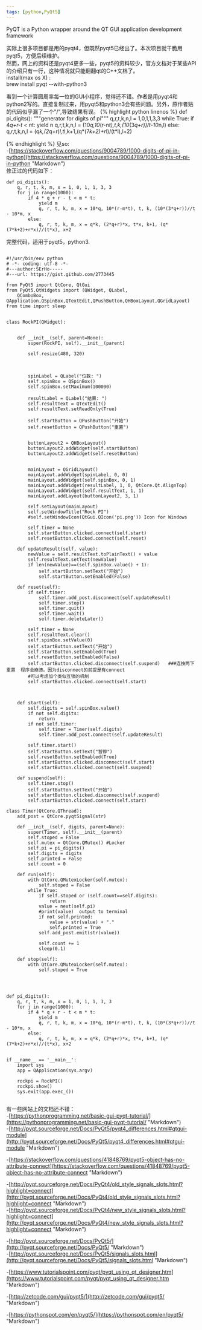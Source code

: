 ```yaml
---
tags: [python,PyQt5]
---
```

PyQT is a Python wrapper around the QT GUI application development framework     

实际上很多项目都是用的pyqt4，但既然pyqt5已经出了。本次项目就干脆用pyqt5，方便后续维护。  
然而，网上的资料还是pyqt4更多一些，pyqt5的资料较少，官方文档对于某些API的介绍只有一行，这种情况就只能翻翻qt的C++文档了。  
install(max os X) :      
brew install pyqt --with-python3     


看到一个计算圆周率每一位的GUI小程序，觉得还不错。作者是用pyqt4和python2写的。直接复制过来，用pyqt5和python3会有些问题。另外，原作者贴的代码似乎漏了一个"/",导致结果有误。
{% highlight python linenos %}
def pi_digits():
    """generator for digits of pi"""
    q,r,t,k,n,l = 1,0,1,1,3,3
    while True:
        if 4*q+r-t < n*t:
            yield n
            q,r,t,k,n,l = (10*q,10*(r-n*t),t,k,(10*(3*q+r))/t-10*n,l)
        else:
            q,r,t,k,n,l = (q*k,(2*q+r)*l,t*l,k+1,(q*(7*k+2)+r*l)/(t*l),l+2)

{% endhighlight %}
见so:  
-[https://stackoverflow.com/questions/9004789/1000-digits-of-pi-in-python](https://stackoverflow.com/questions/9004789/1000-digits-of-pi-in-python "Markdown")   
修正过的代码如下：  
```
def pi_digits():
    q, r, t, k, m, x = 1, 0, 1, 1, 3, 3
    for j in range(1000):
        if 4 * q + r - t < m * t:
            yield m
            q, r, t, k, m, x = 10*q, 10*(r-m*t), t, k, (10*(3*q+r))//t - 10*m, x
        else:
            q, r, t, k, m, x = q*k, (2*q+r)*x, t*x, k+1, (q*(7*k+2)+r*x)//(t*x), x+2

```


完整代码，适用于pyqt5，python3.  

```

#!/usr/bin/env python
# -*- coding: utf-8 -*-
#---author:SErHo-----
#---url: https://gist.github.com/2773445

from PyQt5 import QtCore, QtGui
from PyQt5.QtWidgets import (QWidget, QLabel,
    QComboBox, QApplication,QSpinBox,QTextEdit,QPushButton,QHBoxLayout,QGridLayout)
from time import sleep


class RockPI(QWidget):


    def __init__(self, parent=None):
        super(RockPI, self).__init__(parent)

        self.resize(480, 320)



        spinLabel = QLabel("位数: ")
        self.spinBox = QSpinBox()
        self.spinBox.setMaximum(100000)

        resultLabel = QLabel("结果: ")
        self.resultText = QTextEdit()
        self.resultText.setReadOnly(True)

        self.startButton = QPushButton("开始")
        self.resetButton = QPushButton("重置")


        buttonLayout2 = QHBoxLayout()
        buttonLayout2.addWidget(self.startButton)
        buttonLayout2.addWidget(self.resetButton)


        mainLayout = QGridLayout()
        mainLayout.addWidget(spinLabel, 0, 0)
        mainLayout.addWidget(self.spinBox, 0, 1)
        mainLayout.addWidget(resultLabel, 1, 0, QtCore.Qt.AlignTop)
        mainLayout.addWidget(self.resultText, 1, 1)
        mainLayout.addLayout(buttonLayout2, 3, 1)

        self.setLayout(mainLayout)
        self.setWindowTitle("Rock PI")
        #self.setWindowIcon(QtGui.QIcon('pi.png')) Icon for Windows

        self.timer = None
        self.startButton.clicked.connect(self.start)
        self.resetButton.clicked.connect(self.reset)

    def updateResult(self, value):
        newValue = self.resultText.toPlainText() + value
        self.resultText.setText(newValue)
        if len(newValue)==(self.spinBox.value() + 1):
            self.startButton.setText("开始")
            self.startButton.setEnabled(False)

    def reset(self):
        if self.timer:
            self.timer.add_post.disconnect(self.updateResult)
            self.timer.stop()
            self.timer.quit()
            self.timer.wait()
            self.timer.deleteLater()

        self.timer = None
        self.resultText.clear()
        self.spinBox.setValue(0)
        self.startButton.setText("开始")
        self.startButton.setEnabled(True)
        self.resetButton.setEnabled(False)
        self.startButton.clicked.disconnect(self.suspend)   ###连按两下重置  程序会崩溃。因为disconnect的前提是有connect
        #可以考虑加个类似互锁的机制
        self.startButton.clicked.connect(self.start)



    def start(self):
        self.digits = self.spinBox.value()
        if not self.digits:
            return
        if not self.timer:
            self.timer = Timer(self.digits)
            self.timer.add_post.connect(self.updateResult)

        self.timer.start()
        self.startButton.setText("暂停")
        self.resetButton.setEnabled(True)
        self.startButton.clicked.disconnect(self.start)
        self.startButton.clicked.connect(self.suspend)

    def suspend(self):
        self.timer.stop()
        self.startButton.setText("开始")
        self.startButton.clicked.disconnect(self.suspend)
        self.startButton.clicked.connect(self.start)

class Timer(QtCore.QThread):
    add_post = QtCore.pyqtSignal(str)

    def __init__(self, digits, parent=None):
        super(Timer, self).__init__(parent)
        self.stoped = False
        self.mutex = QtCore.QMutex() #Locker
        self.pi = pi_digits()
        self.digits = digits
        self.printed = False
        self.count = 0

    def run(self):
        with QtCore.QMutexLocker(self.mutex):
            self.stoped = False
        while True:
            if self.stoped or (self.count==self.digits):
                return
            value = next(self.pi)
            #print(value)  output to terminal
            if not self.printed:
                value = str(value) + "."
                self.printed = True
            self.add_post.emit(str(value))

            self.count += 1
            sleep(0.1)

    def stop(self):
        with QtCore.QMutexLocker(self.mutex):
            self.stoped = True




def pi_digits():
    q, r, t, k, m, x = 1, 0, 1, 1, 3, 3
    for j in range(1000):
        if 4 * q + r - t < m * t:
            yield m
            q, r, t, k, m, x = 10*q, 10*(r-m*t), t, k, (10*(3*q+r))//t - 10*m, x
        else:
            q, r, t, k, m, x = q*k, (2*q+r)*x, t*x, k+1, (q*(7*k+2)+r*x)//(t*x), x+2


if __name__ == '__main__':
    import sys
    app = QApplication(sys.argv)

    rockpi = RockPI()
    rockpi.show()
    sys.exit(app.exec_())


```


有一些网站上的文档还不错：  
-[https://pythonprogramming.net/basic-gui-pyqt-tutorial/](https://pythonprogramming.net/basic-gui-pyqt-tutorial/ "Markdown")               
-[http://pyqt.sourceforge.net/Docs/PyQt5/pyqt4_differences.html#qtgui-module](http://pyqt.sourceforge.net/Docs/PyQt5/pyqt4_differences.html#qtgui-module "Markdown")  

-[https://stackoverflow.com/questions/41848769/pyqt5-object-has-no-attribute-connect](https://stackoverflow.com/questions/41848769/pyqt5-object-has-no-attribute-connect "Markdown")     

-[http://pyqt.sourceforge.net/Docs/PyQt4/old_style_signals_slots.html?highlight=connect](http://pyqt.sourceforge.net/Docs/PyQt4/old_style_signals_slots.html?highlight=connect "Markdown")          
-[http://pyqt.sourceforge.net/Docs/PyQt4/new_style_signals_slots.html?highlight=connect](http://pyqt.sourceforge.net/Docs/PyQt4/new_style_signals_slots.html?highlight=connect "Markdown")     

-[http://pyqt.sourceforge.net/Docs/PyQt5/](http://pyqt.sourceforge.net/Docs/PyQt5/ "Markdown")   
-[http://pyqt.sourceforge.net/Docs/PyQt5/signals_slots.html](http://pyqt.sourceforge.net/Docs/PyQt5/signals_slots.html "Markdown")     

-[https://www.tutorialspoint.com/pyqt/pyqt_using_qt_designer.htm](https://www.tutorialspoint.com/pyqt/pyqt_using_qt_designer.htm "Markdown")    


-[http://zetcode.com/gui/pyqt5/](http://zetcode.com/gui/pyqt5/ "Markdown")    


-[https://pythonspot.com/en/pyqt5/](https://pythonspot.com/en/pyqt5/ "Markdown")    
